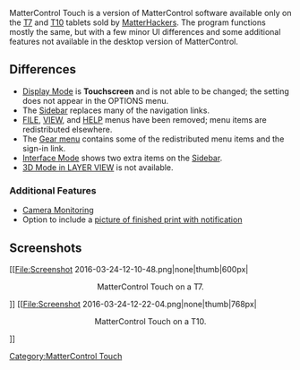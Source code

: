 MatterControl Touch is a version of MatterControl software
available only on the [T7](mattercontrol-t7.md) and
[T10](mattercontrol-t10.md) tablets sold by
[MatterHackers](http://www.matterhackers.com). The program functions
mostly the same, but with a few minor UI differences and some additional
features not available in the desktop version of MatterControl.

## Differences

  - [Display Mode](options/display-mode) is **Touchscreen**
    and is not able to be changed; the setting does not appear in the
    OPTIONS menu.
  - The [Sidebar](mattercontrol-touch/sidebar) replaces many
    of the navigation links.
  - [FILE](file-menu.md), [VIEW](view-menu.md), and
    [HELP](help-menu.md) menus have been removed; menu items are
    redistributed elsewhere.
  - The [Gear menu](gear-menu) contains some of the
    redistributed menu items and the sign-in link.
  - [Interface Mode](mattercontrol-touch/interface-mode)
    shows two extra items on the
    [Sidebar](mattercontrol-touch/sidebar).
  - [3D Mode in LAYER VIEW](layer-view.md) is not available.

### Additional Features

  - [Camera
    Monitoring](mattercontrol-touch/camera.md#Monitoring)
  - Option to include a [picture of finished print with
    notification](mattercontrol-touch/camera.md#Notification)

## Screenshots

\[\[<File:Screenshot> 2016-03-24-12-10-48.png|none|thumb|600px|

<center>

MatterControl Touch on a T7.

</center>

\]\] \[\[<File:Screenshot> 2016-03-24-12-22-04.png|none|thumb|768px|

<center>

MatterControl Touch on a T10.

</center>

\]\]

[Category:MatterControl Touch](category:mattercontrol-touch)
